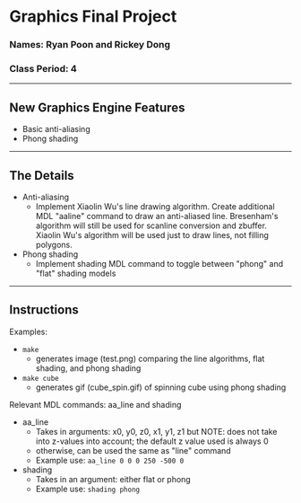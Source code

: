 # Graphics Final Project
### Names: Ryan Poon and Rickey Dong
### Class Period: 4
---
## New Graphics Engine Features
- Basic anti-aliasing
- Phong shading

---
## The Details
- Anti-aliasing
    - Implement Xiaolin Wu's line drawing algorithm. Create additional MDL "aaline" command to draw an anti-aliased line. Bresenham's algorithm will still be used for scanline conversion and zbuffer. Xiaolin Wu's algorithm will be used just to draw lines, not filling polygons.
- Phong shading
    - Implement shading MDL command to toggle between "phong" and "flat" shading models
---
## Instructions
Examples:
- ```make```
    - generates image (test.png) comparing the line algorithms, flat shading, and phong shading
- ```make cube```
    - generates gif (cube_spin.gif) of spinning cube using phong shading

Relevant MDL commands: aa_line and shading
- aa_line
    - Takes in arguments: x0, y0, z0, x1, y1, z1 but NOTE: does not take into z-values into account; the default z value used is always 0
    - otherwise, can be used the same as "line" command
    - Example use: `aa_line 0 0 0 250 -500 0`
- shading
    - Takes in an argument: either flat or phong
    - Example use: `shading phong`
